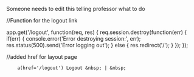 Someone needs to edit this telling professor what to do


//Function for the logout link

app.get('/logout', function(req, res) {
  req.session.destroy(function(err) {
      if(err) {
          console.error('Error destroying session:', err);
          res.status(500).send('Error logging out');
      } else {
          res.redirect('/');
      }
  });
});

//added href for layout page

        a(href='/logout') Logout &nbsp; | &nbsp;
